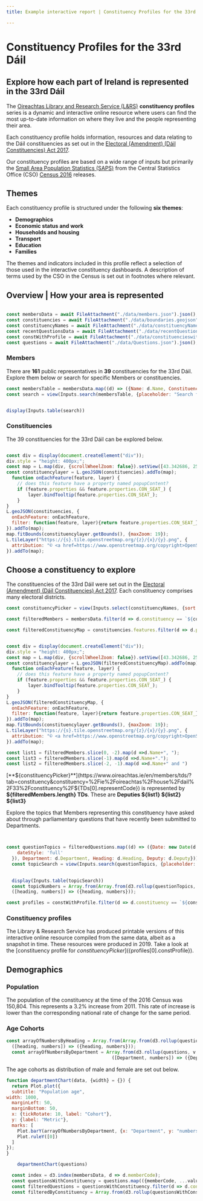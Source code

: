 ```yaml
---
title: Example interactive report | Constituency Profiles for the 33rd Dáil

---
```

# Constituency Profiles for the 33rd Dáil
## Explore how each part of Ireland is represented in the 33rd Dáil

The [Oireachtas Library and Research Service (L&RS)](https://www.oireachtas.ie/en/how-parliament-is-run/houses-of-the-oireachtas-service/library-and-research-service/) **constituency profiles** series is a dynamic and interactive online resource where users can find the most up-to-date information on where they live and the people representing their area.

Each constituency profile holds information, resources and data relating to the Dáil constituencies as set out in the [Electoral (Amendment) (Dáil Constituencies) Act 2017](https://www.irishstatutebook.ie/eli/2017/act/39/enacted/en/html).

Our constituency profiles are based on a wide range of inputs but primarily the [Small Area Population Statistics (SAPS)](https://www.cso.ie/en/census/census2016reports/census2016smallareapopulationstatistics/) from the Central Statistics Office (CSO) [Census 2016](https://www.cso.ie/en/census/) releases.

## Themes

Each constituency profile is structured under the following **six themes**:
- **Demographics**
- **Economic status and work**
- **Households and housing**
- **Transport**
- **Education**
- **Families**

The themes and indicators included in this profile reflect a selection of those used in the interactive constituency dashboards. A description of terms used by the CSO in the Census is set out in footnotes where relevant.

## Overview | How your area is represented

```js

const membersData = await FileAttachment("./data/members.json").json();
const constituencies = await FileAttachment("./data/boundaries.geojson").json();
const constituencyNames = await FileAttachment("./data/constituencyNames.json").json();
const recentQuestionsData = await FileAttachment("./data/recentQuestions.json").json();
const constWithProfile = await FileAttachment("./data/constituencieswithprofilesConstituencytds.json").json();
const questions = await FileAttachment("./data/Questions.json").json();

```
### Members
There are **161** public representatives in **39** constituencies for the 33rd Dáil. Explore them below or search for specific Members or constituencies.

```js
const membersTable = membersData.map((d) => ({Name: d.Name, Constituency: d.constituency}));
const search = view(Inputs.search(membersTable, {placeholder: "Search for Members or constituencies"}));

```
```js

display(Inputs.table(search))
```
### Constituencies
The 39 constituencies for the 33rd Dáil can be explored below.

```js

const div = display(document.createElement("div"));
div.style = "height: 400px;";
const map = L.map(div, {scrollWheelZoom: false}).setView([43.342686, 25.267118], 4);
const constituencylayer = L.geoJSON(constituencies).addTo(map);
  function onEachFeature(feature, layer) {
    // does this feature have a property named popupContent?
    if (feature.properties && feature.properties.CON_SEAT_) {
        layer.bindTooltip(feature.properties.CON_SEAT_);
    }
}
L.geoJSON(constituencies, {
  onEachFeature: onEachFeature,
  filter: function(feature, layer){return feature.properties.CON_SEAT_}
}).addTo(map);
map.fitBounds(constituencylayer.getBounds(), {maxZoom: 19});
L.tileLayer("https://{s}.tile.openstreetmap.org/{z}/{x}/{y}.png", {
  attribution: "© <a href=https://www.openstreetmap.org/copyright>OpenStreetMap</a> contributors"
}).addTo(map);

```
## Choose a constituency to explore
The constituencies of the 33rd Dáil were set out in the [Electoral (Amendment) (Dáil Constituencies) Act 2017](https://www.irishstatutebook.ie/eli/2017/act/39/enacted/en/html). Each constituency comprises many electoral districts.

```js
const constituencyPicker = view(Inputs.select(constituencyNames, {sort: true, unique: true, label: "Pick a constituency"}))
```
```js
const filteredMembers = membersData.filter(d => d.constituency == `${constituencyPicker}`)

```
```js
const filteredConstituencyMap = constituencies.features.filter(d => d.properties.CON_SEAT_ == `${constituencyPicker}`)

```

```js

const div = display(document.createElement("div"));
div.style = "height: 400px;";
const map = L.map(div, {scrollWheelZoom: false}).setView([43.342686, 25.267118], 4);
const constituencylayer = L.geoJSON(filteredConstituencyMap).addTo(map);
  function onEachFeature(feature, layer) {
    // does this feature have a property named popupContent?
    if (feature.properties && feature.properties.CON_SEAT_) {
        layer.bindTooltip(feature.properties.CON_SEAT_);
    }
}
L.geoJSON(filteredConstituencyMap, {
  onEachFeature: onEachFeature,
  filter: function(feature, layer){return feature.properties.CON_SEAT_}
}).addTo(map);
map.fitBounds(constituencylayer.getBounds(), {maxZoom: 19});
L.tileLayer("https://{s}.tile.openstreetmap.org/{z}/{x}/{y}.png", {
  attribution: "© <a href=https://www.openstreetmap.org/copyright>OpenStreetMap</a> contributors"
}).addTo(map);

```
```js
const list1 = filteredMembers.slice(0, -2).map(d =>d.Name+", ");
const list3 = filteredMembers.slice(-1).map(d =>d.Name+".");
const list2 = filteredMembers.slice(-2, -1).map(d =>d.Name+" and ")

```

[**${constituencyPicker}**](https://www.oireachtas.ie/en/members/tds/?tab=constituency&constituency=%2Fie%2Foireachtas%2Fhouse%2Fdail%2F33%2Fconstituency%2F${TDs[0].representCode}) is represented by **${filteredMembers.length} TDs**. These are **Deputies ${list1} ${list2} ${list3}**

Explore the topics that Members representing this constituency have asked about through parliamentary questions that have recently been submitted to Departments.

```js


const questionTopics = filteredQuestions.map((d) => ({Date: new Date(d.Date).toLocaleString("en-IE", {
    dateStyle: 'full'
  }), Department: d.Department, Heading: d.Heading, Deputy: d.Deputy}));
  const topicSearch = view(Inputs.search(questionTopics, {placeholder: "Search for question topics or TDs"}));
  

```

```js
  display(Inputs.table(topicSearch))
  const topicNumbers = Array.from(Array.from(d3.rollup(questionTopics, v => v.length, d => d.Heading)).slice().sort((a, b) => d3.descending(a[1], b[1])).slice(0,30),
  ([heading, numbers]) => ({heading, numbers}));
```


```js
const profiles = constWithProfile.filter(d => d.constituency == `${constituencyPicker}`)

```

### Constituency profiles

The Library & Research Service has produced printable versions of this interactive online resource compiled from the same data, albeit as a snapshot in time. These resources were produced in 2019. Take a look at the [constituency profile for ${constituencyPicker}](${profiles[0].constProfile}).

## Demographics
### Population
The population of the constituency at the time of the 2016 Census was 150,804. This represents a 3.2% increase from 2011. This rate of increase is lower than the corresponding national rate of change for the same period.

### Age Cohorts
```js
const arrayOfNumbersByHeading = Array.from(Array.from(d3.rollup(questions, v => v.length, d => d.Heading)).slice().sort((a, b) => d3.descending(a[1], b[1])).slice(0,30),
  ([heading, numbers]) => ({heading, numbers}));
  const arrayOfNumbersByDepartment = Array.from(d3.rollup(questions, v => v.length, d => d.Department), 
                                       ([Department, numbers]) => ({Department, numbers}))

```
The age cohorts as distribution of male and female are set out below.
```js
function departmentChart(data, {width} = {}) {
  return Plot.plot({
  subtitle: "Population age",
width: 1000,
  marginLeft: 50,
  marginBottom: 50,
  x: {tickRotate: 10, label: "Cohort"},
  y: {label: "Metric"},
  marks: [
    Plot.barY(arrayOfNumbersByDepartment, {x: "Department", y: "numbers", fill: "Department", tip: true}),
    Plot.ruleY([0])
  ]
});
}
```
```js
    departmentChart(questions)
```


```js
  const index = d3.index(membersData, d => d.memberCode);
  const questionsWithConstituency = questions.map(({memberCode, ...values}) => ({memberCode, constituency: index.get(memberCode)?.constituency, ...values}));
  const filteredQuestions = questionsWithConstituency.filter(d => d.constituency == `${constituencyPicker}`).slice().sort((a, b) => d3.descending(a.Date, b.ate));
  const filteredByConstituency = Array.from(d3.rollup(questionsWithConstituency.filter(d => d.constituency == `${constituencyPicker}`), v => v.length, d => d.Heading));


```



